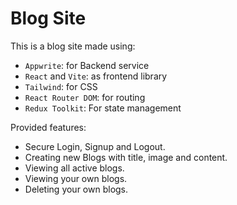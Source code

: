 # Blog Site

This is a blog site made using:
* `Appwrite`: for Backend service
* `React` and `Vite`: as frontend library
* `Tailwind`: for CSS
* `React Router DOM`: for routing
* `Redux Toolkit`: For state management

Provided features:
* Secure Login, Signup and Logout.
* Creating new Blogs with title, image and content.
* Viewing all active blogs.
* Viewing your own blogs.
* Deleting your own blogs.
